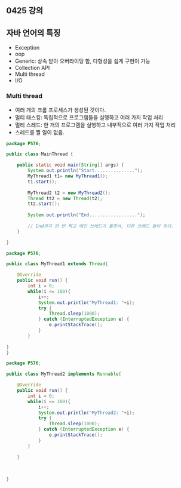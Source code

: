 ## 0425 강의

## 자바 언어의 특징
 - Exception
 - oop
 - Generic: 상속 받아 오버라이딩 함, 다형성을 쉽게 구현이 가능
 - Collection API
 - Multi thread
 - I/O

### Multi thread
- 여러 개의 크롬 프로세스가 생성된 것이다.
- 멀티 태스킹: 독립적으로 프로그램들을 실행하고 여러 가지 작업 처리
- 멀티 스레드: 한 개의 프로그램을 실행하고 내부적으로 여러 가지 작업 처리
- 스레드를 짤 일이 없음.

```java
package P576;

public class MainThread {

	public static void main(String[] args) {
		System.out.println("Start...............");
		MyThread1 t1= new MyThread1();
		t1.start();
		
		MyThread2 t2 = new MyThread2();
		Thread tt2 = new Thread(t2);
		tt2.start();
		
		System.out.println("End..................");
		
		// End까지 한 번 찍고 메인 쓰레드가 돌면서, 다른 쓰레드 들이 돈다.
	}

}

```

```java
package P576;

public class MyThread1 extends Thread{

	@Override
	public void run() {
		int i = 0;
		while(i <= 100){
			i++;
			System.out.println("MyThread1: "+i);
			try {
				Thread.sleep(1000);
			} catch (InterruptedException e) {
				e.printStackTrace();
			}
		}
	
}
}

```
```java
package P576;

public class MyThread2 implements Runnable{

	@Override
	public void run() {
		int i = 0;
		while(i <= 100){
			i++;
			System.out.println("MyThread2: "+i);
			try {
				Thread.sleep(1000);
			} catch (InterruptedException e) {
				e.printStackTrace();
			}
		}
		
	}
	
	
	
}

```